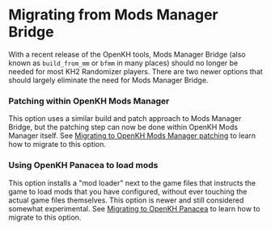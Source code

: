 # Migrating from Mods Manager Bridge

With a recent release of the OpenKH tools, Mods Manager Bridge (also known as `build_from_mm` or `bfmm` in many places)
should no longer be needed for most KH2 Randomizer players. There are two newer options that should largely eliminate
the need for Mods Manager Bridge.

### Patching within OpenKH Mods Manager

This option uses a similar build and patch approach to Mods Manager Bridge, but the patching step can now be done within
OpenKH Mods Manager itself. See [Migrating to OpenKH Mods Manager patching](migrate-patching.md) to learn how to migrate
to this option.

### Using OpenKH Panacea to load mods

This option installs a "mod loader" next to the game files that instructs the game to load mods that you have
configured, without ever touching the actual game files themselves. This option is newer and still considered somewhat
experimental. See [Migrating to OpenKH Panacea](migrate-panacea.md) to learn how to migrate to this option.
